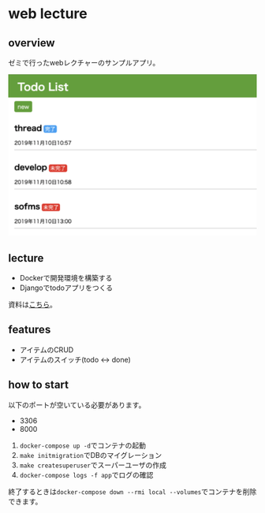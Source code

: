 # web lecture

## overview

ゼミで行ったwebレクチャーのサンプルアプリ。

![](./img/list.png)


## lecture

- Dockerで開発環境を構築する
- Djangoでtodoアプリをつくる

資料は[こちら](https://drive.google.com/file/d/1zZZhLnbR0wrnhL9HqwbR4udWGvCqWdKe/view?usp=sharing)。


## features

- アイテムのCRUD
- アイテムのスイッチ(todo <-> done)

## how to start

以下のポートが空いている必要があります。
- 3306
- 8000

1. `docker-compose up -d`でコンテナの起動
2. `make initmigration`でDBのマイグレーション
3. `make createsuperuser`でスーパーユーザの作成
4. `docker-compose logs -f app`でログの確認


終了するときは`docker-compose down --rmi local --volumes`でコンテナを削除できます。
